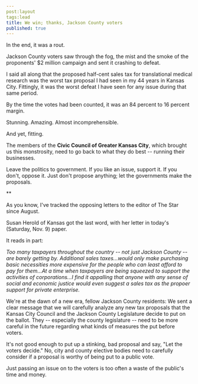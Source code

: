 ```yaml
---
post:layout
tags:lead
title: We win; thanks, Jackson County voters
published: true
---
```


In the end, it was a rout. 

Jackson County voters saw through the fog, the mist and the smoke of the proponents' $2 million campaign and sent it crashing to defeat.

I said all along that the proposed half-cent sales tax for translational medical research was the worst tax proposal I had seen in my 44 years in Kansas City. Fittingly, it was the worst defeat I have seen for any issue during that same period.

By the time the votes had been counted, it was an 84 percent to 16 percent margin.

Stunning. Amazing. Almost incomprehensible.

And yet, fitting. 

The members of the **Civic Council of Greater Kansas City**, which brought us this monstrosity, need to go back to what they do best -- running their businesses.

Leave the politics to government. If you like an issue, support it. If you don't, oppose it. Just don't propose anything; let the governments make the proposals.

**

As you know, I've tracked the opposing letters to the editor of The Star since August.

Susan Herold of Kansas got the last word, with her letter in today's (Saturday, Nov. 9) paper.

It reads in part:

_Too many taxpayers throughout the country -- not just Jackson County -- are barely getting by. Additional sales taxes...would only make purchasing basic necessities more expensive for the people who can least afford to pay for them...At a time when taxpayers are being squeezed to support the activities of corporations...I find it appalling that anyone with any sense of social and economic justice would even suggest a sales tax as the propoer support for private enterprise._

We're at the dawn of a new era, fellow Jackson County residents: We sent a clear message that we will carefully analyze any new tax proposals that the Kansas City Council and the Jackson County Legislature decide to put on the ballot. They -- especially the county legislature -- need to be more careful in the future regarding what kinds of measures the put before voters.

It's not good enough to put up a stinking, bad proposal and say, "Let the voters decide." No, city and county elective bodies need to carefully consider if a proposal is worthy of being put to a public vote.

Just passing an issue on to the voters is too often a waste of the public's time and money. 

